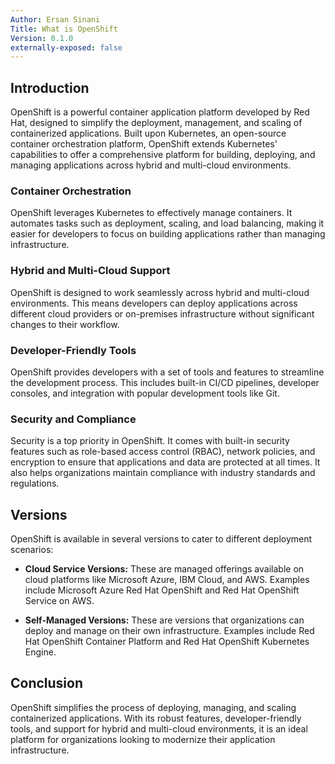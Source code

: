```yaml
---
Author: Ersan Sinani
Title: What is OpenShift
Version: 0.1.0
externally-exposed: false
---
```

## Introduction
OpenShift is a powerful container application platform developed by Red Hat, designed to simplify the deployment, management, and scaling of containerized applications. Built upon Kubernetes, an open-source container orchestration platform, OpenShift extends Kubernetes' capabilities to offer a comprehensive platform for building, deploying, and managing applications across hybrid and multi-cloud environments.

### Container Orchestration

OpenShift leverages Kubernetes to effectively manage containers. It automates tasks such as deployment, scaling, and load balancing, making it easier for developers to focus on building applications rather than managing infrastructure.

### Hybrid and Multi-Cloud Support

OpenShift is designed to work seamlessly across hybrid and multi-cloud environments. This means developers can deploy applications across different cloud providers or on-premises infrastructure without significant changes to their workflow.

### Developer-Friendly Tools

OpenShift provides developers with a set of tools and features to streamline the development process. This includes built-in CI/CD pipelines, developer consoles, and integration with popular development tools like Git.

### Security and Compliance

Security is a top priority in OpenShift. It comes with built-in security features such as role-based access control (RBAC), network policies, and encryption to ensure that applications and data are protected at all times. It also helps organizations maintain compliance with industry standards and regulations.

## Versions

OpenShift is available in several versions to cater to different deployment scenarios:

- **Cloud Service Versions:** These are managed offerings available on cloud platforms like Microsoft Azure, IBM Cloud, and AWS. Examples include Microsoft Azure Red Hat OpenShift and Red Hat OpenShift Service on AWS.

- **Self-Managed Versions:** These are versions that organizations can deploy and manage on their own infrastructure. Examples include Red Hat OpenShift Container Platform and Red Hat OpenShift Kubernetes Engine.

## Conclusion

OpenShift simplifies the process of deploying, managing, and scaling containerized applications. With its robust features, developer-friendly tools, and support for hybrid and multi-cloud environments, it is an ideal platform for organizations looking to modernize their application infrastructure.